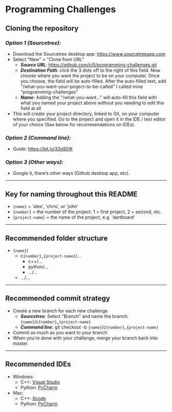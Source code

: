 # Programming Challenges
## **Cloning the repository**
### *Option 1 (Sourcetree):*
* Download the Sourcetree desktop app: https://www.sourcetreeapp.com
* Select "New" > "Clone from URL"
  * ***Source URL***: https://github.com/cj5/programming-challenges.git
  * ***Destination Path***: click the 3 dots off to the right of this field. Now choose where you want the project to be on your computer. Once you choose, the field will be auto-filled. After the auto-filled text, add "/what-you-want-your-project-to-be-called" I called mine "programming-challenges"
  * ***Name***: Adding the "/what-you-want..." will auto-fill this field with what you named your project above without you needing to edit this field at all
* This will create your project directory, linked to Git, on your computer where you specified. Go to the project and open it in the IDE / text editor of your choice (See below for recommendations on IDEs).
### *Option 2 (Command line):*
* Guide: https://bit.ly/33g92jK
### *Option 3 (Other ways):*
* Google it, there’s other ways (Github desktop app, etc).
---
## **Key for naming throughout this README**
* `{name}` = 'alex', 'chris', or 'john'
* `{number}` = the number of the project. 1 = first project, 2 = second, etc.
* `{project-name}` = the name of the project, e.g. 'dartboard'
---
## **Recommended folder structure**
* `{name}`/
  * c`{number}`_`{project-name}`/...
    * c++/...
    * python/...
    * .../...
  * .../...
---
## **Recommended commit strategy**
* Create a new branch for each new challenge
  * ***Sourcetree***: Select "Branch" and name the branch: `{name}`/c`{number}`_`{project-name}`
  * ***Command line***: git checkout -b `{name}`/c`{number}`_`{project-name}`
* Commit as much as you want to your branch
* When you’re done with your challenge, merge your branch back into master.
---
## **Recommended IDEs**
* Windows:
  * C++: <a href="https://visualstudio.microsoft.com" taget="_blank">Visual Studio</a>
  * Python: <a href="https://www.jetbrains.com/pycharm" target="_blank">PyCharm</a>
* Mac:
  * C++: <a href="https://apps.apple.com/us/app/xcode/id497799835?mt=12" target="_blank">Xcode</a>
  * Python: <a href="https://www.jetbrains.com/pycharm" target="_blank">PyCharm</a>
